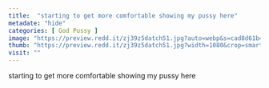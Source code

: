 ```yaml
---
title:  "starting to get more comfortable showing my pussy here"
metadate: "hide"
categories: [ God Pussy ]
image: "https://preview.redd.it/zj39z5datch51.jpg?auto=webp&s=cad8d61b48c6fbe75ac42c4bbd28d428ae7cb7e4"
thumb: "https://preview.redd.it/zj39z5datch51.jpg?width=1080&crop=smart&auto=webp&s=1a16b00a42c356b839156028cc572ec7990b59d1"
visit: ""
---
```

starting to get more comfortable showing my pussy here

